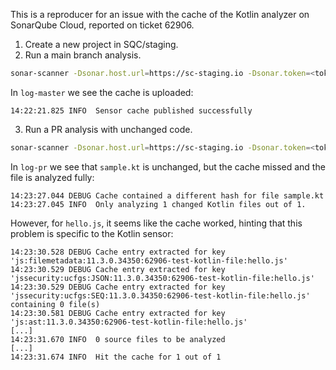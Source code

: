 This is a reproducer for an issue with the cache of the Kotlin analyzer on SonarQube Cloud, reported on ticket 62906.

1. Create a new project in SQC/staging.
2. Run a main branch analysis.
```bash
sonar-scanner -Dsonar.host.url=https://sc-staging.io -Dsonar.token=<token> -Dsonar.organization=<org> -Dsonar.projectKey=<key> -X &> log-master
```
In `log-master` we see the cache is uploaded:
```log
14:22:21.825 INFO  Sensor cache published successfully
```
3. Run a PR analysis with unchanged code.
```bash
sonar-scanner -Dsonar.host.url=https://sc-staging.io -Dsonar.token=<token> -Dsonar.organization=<org> -Dsonar.projectKey=<key> -Dsonar.pullrequest.key=myPR -Dsonar.pullrequest.branch=myBranch -Dsonar.pullrequest.base=master -X &> log-pr
```
In `log-pr` we see that `sample.kt` is unchanged, but the cache missed and the file is analyzed fully:
```log
14:23:27.044 DEBUG Cache contained a different hash for file sample.kt
14:23:27.045 INFO  Only analyzing 1 changed Kotlin files out of 1.
```
However, for `hello.js`, it seems like the cache worked, hinting that this problem is specific to the Kotlin sensor:
```log
14:23:30.528 DEBUG Cache entry extracted for key 'js:filemetadata:11.3.0.34350:62906-test-kotlin-file:hello.js'
14:23:30.529 DEBUG Cache entry extracted for key 'jssecurity:ucfgs:JSON:11.3.0.34350:62906-test-kotlin-file:hello.js'
14:23:30.529 DEBUG Cache entry extracted for key 'jssecurity:ucfgs:SEQ:11.3.0.34350:62906-test-kotlin-file:hello.js' containing 0 file(s)
14:23:30.581 DEBUG Cache entry extracted for key 'js:ast:11.3.0.34350:62906-test-kotlin-file:hello.js'
[...]
14:23:31.670 INFO  0 source files to be analyzed
[...]
14:23:31.674 INFO  Hit the cache for 1 out of 1
```
